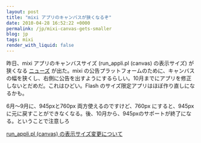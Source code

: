 ```yaml
---
layout: post
title: "mixi アプリのキャンバスが狭くなるぞ"
date: 2010-04-28 16:52:22 +0000
permalink: /jp/mixi-canvas-gets-smaller
blog: jp
tags: mixi
render_with_liquid: false
---
```


昨日、mixi アプリのキャンバスサイズ (run_appli.pl (canvas) の表示サイズ) が狭くなる
[ニューズ](http://developer.mixi.co.jp/news/2010042702) が出た。mixi
の公告プラットフォームのために、キャンバスの幅を狭くし、右側に公告を出すようにするらしい。10月までにアプリを修正しないとだめだ。これはひどい。Flash
のサイズ限定アプリはほぼ作り直しになるかも。

6月～9月に、945pxと760px 両方使えるのですけど、760px にすると、945px
に元に戻すことができなくなる。後、10月から、945pxのサポートが終了になる。ということで注意しろ

[run_appli.pl (canvas)
の表示サイズ変更について](http://developer.mixi.co.jp/appli/pc/lets_enjoy_making_mixiapp/adjust_iframe/change_iframe_size)
